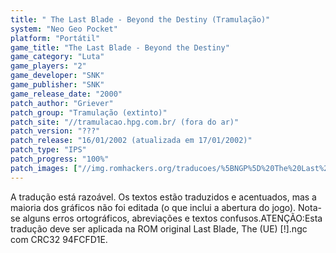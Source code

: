 ```yaml
---
title: " The Last Blade - Beyond the Destiny (Tramulação)"
system: "Neo Geo Pocket"
platform: "Portátil"
game_title: "The Last Blade - Beyond the Destiny"
game_category: "Luta"
game_players: "2"
game_developer: "SNK"
game_publisher: "SNK"
game_release_date: "2000"
patch_author: "Griever"
patch_group: "Tramulação (extinto)"
patch_site: "//tramulacao.hpg.com.br/ (fora do ar)"
patch_version: "???"
patch_release: "16/01/2002 (atualizada em 17/01/2002)"
patch_type: "IPS"
patch_progress: "100%"
patch_images: ["//img.romhackers.org/traducoes/%5BNGP%5D%20The%20Last%20Blade%20-%20Tramula%C3%A7%C3%A3o%20-%201.png","//img.romhackers.org/traducoes/%5BNGP%5D%20The%20Last%20Blade%20-%20Tramula%C3%A7%C3%A3o%20-%202.png","//img.romhackers.org/traducoes/%5BNGP%5D%20The%20Last%20Blade%20-%20Tramula%C3%A7%C3%A3o%20-%203.png"]
---
```

A tradução está razoável. Os textos estão traduzidos e acentuados, mas a maioria dos gráficos não foi editada (o que inclui a abertura do jogo). Nota-se alguns erros ortográficos, abreviações e textos confusos.ATENÇÃO:Esta tradução deve ser aplicada na ROM original Last Blade, The (UE) [!].ngc com CRC32 94FCFD1E.